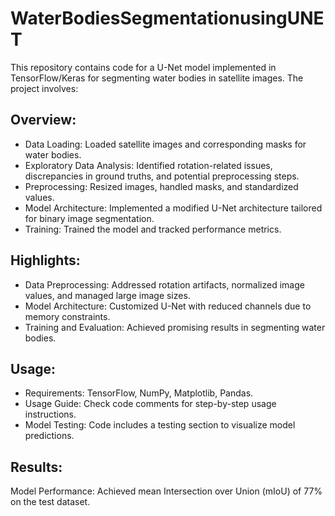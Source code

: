 # WaterBodiesSegmentationusingUNET
This repository contains code for a U-Net model implemented in TensorFlow/Keras for segmenting water bodies in satellite images. The project involves:

## Overview:
* Data Loading: Loaded satellite images and corresponding masks for water bodies.
* Exploratory Data Analysis: Identified rotation-related issues, discrepancies in ground truths, and potential preprocessing steps.
* Preprocessing: Resized images, handled masks, and standardized values.
* Model Architecture: Implemented a modified U-Net architecture tailored for binary image segmentation.
* Training: Trained the model and tracked performance metrics.
## Highlights:
* Data Preprocessing: Addressed rotation artifacts, normalized image values, and managed large image sizes.
* Model Architecture: Customized U-Net with reduced channels due to memory constraints.
* Training and Evaluation: Achieved promising results in segmenting water bodies.
## Usage:
* Requirements: TensorFlow, NumPy, Matplotlib, Pandas.
* Usage Guide: Check code comments for step-by-step usage instructions.
* Model Testing: Code includes a testing section to visualize model predictions.
## Results:
Model Performance: Achieved mean Intersection over Union (mIoU) of 77% on the test dataset.
